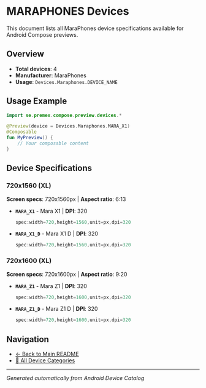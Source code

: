 # MARAPHONES Devices

This document lists all MaraPhones device specifications available for Android Compose previews.

## Overview

- **Total devices**: 4
- **Manufacturer**: MaraPhones
- **Usage**: `Devices.Maraphones.DEVICE_NAME`

## Usage Example

```kotlin
import se.premex.compose.preview.devices.*

@Preview(device = Devices.Maraphones.MARA_X1)
@Composable
fun MyPreview() {
    // Your composable content
}
```

## Device Specifications

### 720x1560 (XL)

**Screen specs**: 720x1560px | **Aspect ratio**: 6:13

- **`MARA_X1`** - Mara X1 | **DPI**: 320
  ```kotlin
  spec:width=720,height=1560,unit=px,dpi=320
  ```

- **`MARA_X1_D`** - Mara X1 D | **DPI**: 320
  ```kotlin
  spec:width=720,height=1560,unit=px,dpi=320
  ```

### 720x1600 (XL)

**Screen specs**: 720x1600px | **Aspect ratio**: 9:20

- **`MARA_Z1`** - Mara Z1 | **DPI**: 320
  ```kotlin
  spec:width=720,height=1600,unit=px,dpi=320
  ```

- **`MARA_Z1_D`** - Mara Z1 D | **DPI**: 320
  ```kotlin
  spec:width=720,height=1600,unit=px,dpi=320
  ```

## Navigation

- [← Back to Main README](../../README.md)
- [📱 All Device Categories](../README.md)

---
*Generated automatically from Android Device Catalog*

